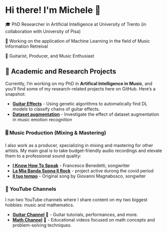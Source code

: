 # Hi there! I'm Michele 👋

🎓 PhD Researcher in Artificial Intelligence at University of Trento (in collaboration with University of Pisa)

🔬 Working on the application of Machine Learning in the field of Music Information Retreival

🎸 Guitarist, Producer, and Music Enthusiast  


## 💼 Academic and Research Projects
Currently, I’m working on my PhD in **Artifical Intelligence in Music**, and you’ll find some of my research-related projects here on GitHub. Here’s a snapshot:

- **[Guitar Effects](https://github.com/michelerossi1/Paper_effects_chain)** - Using genetic algorithms to automatically find DL models to classify chains of guitar effects.
- **[Dataset augmentation](https://github.com/michelerossi1/listening_test_webAPP)** - Investigate the effect of dataset augmentation in music emotion recognition


### 🎚️ Music Production (Mixing & Mastering)
I also work as a producer, specializing in mixing and mastering for other artists. My main goal is to take budget-friendly audio recordings and elevate them to a professional sound quality:

- **[I Know How To Speak](https://www.youtube.com/watch?v=Vh0wSRd1TKE&ab_channel=FrancescoBenedettiMusic)** - Francesco Benedetti, songwriter
- **[ La Mia Banda Suona Il Rock](https://youtu.be/KZYvaEDH3Kk)** - project active durong the covid period
- **[Il tuo tempo](https://www.youtube.com/watch?v=srwqxcTp8s4&ab_channel=Giovanni%26MicheleOfficial)** - Original song by Giovanni Magnabosco, songwiter


### 🎸 YouTube Channels
I run two YouTube channels where I share content on my two biggest hobbies: music and mathematics.

- **[Guitar Channel](https://www.youtube.com/@mikeguitar-michelerossi8195)** 🎸 - Guitar tutorials, performances, and more.
- **[Math Channel](https://www.youtube.com/@michelerossi8494/videos)** 📐 - Educational videos focused on math concepts and problem-solving techniques.


